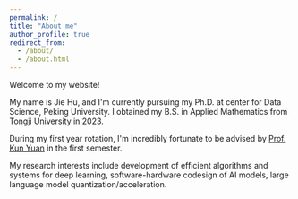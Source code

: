 ```yaml
---
permalink: /
title: "About me"
author_profile: true
redirect_from: 
  - /about/
  - /about.html
---
```


Welcome to my website!

My name is Jie Hu, and I'm currently pursuing my Ph.D. at center for Data Science, Peking University. I obtained my B.S. in Applied Mathematics from Tongji University in 2023.

During my first year rotation, I'm incredibly fortunate to be advised by [Prof. Kun Yuan](https://kunyuan827.github.io) in the first semester.

My research interests include development of efficient algorithms and systems for deep learning, software-hardware codesign of AI models, large language model quantization/acceleration. 




